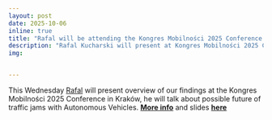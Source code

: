 ```yaml
---
layout: post
date: 2025-10-06
inline: true
title: "Rafal will be attending the Kongres Mobilności 2025 Conference this Wednesday"
description: "Rafal Kucharski will present at Kongres Mobilności 2025 Conference"
img: 


---
```

This Wednesday [Rafal](https://www.rafalkucharskilab.pl/research/rafal_kucharski/) will present overview of our findings at the Kongres Mobilności 2025 Conference in Kraków, he will talk about possible future of traffic jams with Autonomous Vehicles. [**More info**](https://media-prof.pl/kongres-mobilnosci-2025_cb8.html) and slides [**here**](https://github.com/RafalKucharskiPK/rafalkucharskipk.github.io/blob/master/assets/pdf/kongres_mobilnosci.pdf)
